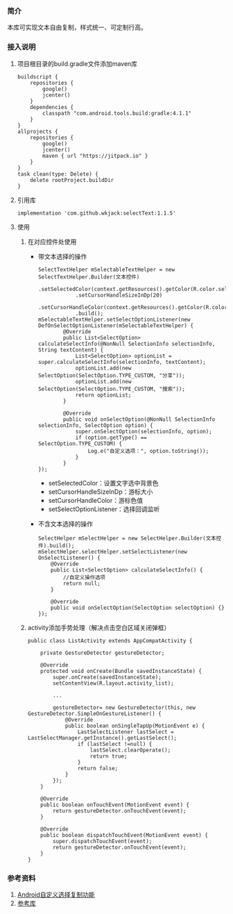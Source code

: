 ### 简介

本库可实现文本自由复制，样式统一、可定制行高。


### 接入说明

1. 项目根目录的build.gradle文件添加maven库

	```
	buildscript {
		repositories {
			google()
			jcenter()
		}
		dependencies {
			classpath "com.android.tools.build:gradle:4.1.1"
		}
	}
	allprojects {
		repositories {
			google()
			jcenter()
			maven { url "https://jitpack.io" }
		}
	}
	task clean(type: Delete) {
		delete rootProject.buildDir
	}
	```
	
2. 引用库

	```
	implementation 'com.github.wkjack:selectText:1.1.5'
	```

3. 使用
	
	1. 在对应控件处使用
	
		* 带文本选择的操作
			
			```
			SelectTextHelper mSelectableTextHelper = new SelectTextHelper.Builder(文本控件)
						.setSelectedColor(context.getResources().getColor(R.color.selected_blue))
						.setCursorHandleSizeInDp(20)
						.setCursorHandleColor(context.getResources().getColor(R.color.cursor_handle_color))
						.build();
			mSelectableTextHelper.setSelectOptionListener(new DefOnSelectOptionListener(mSelectableTextHelper) {
					@Override
					public List<SelectOption> calculateSelectInfo(@NonNull SelectionInfo selectionInfo, String textContent) {
						List<SelectOption> optionList = super.calculateSelectInfo(selectionInfo, textContent);
						optionList.add(new SelectOption(SelectOption.TYPE_CUSTOM, "分享"));
						optionList.add(new SelectOption(SelectOption.TYPE_CUSTOM, "搜索"));
						return optionList;
					}
					
					@Override
					public void onSelectOption(@NonNull SelectionInfo selectionInfo, SelectOption option) {
						super.onSelectOption(selectionInfo, option);
						if (option.getType() == SelectOption.TYPE_CUSTOM) {
							Log.e("自定义选项：", option.toString());
						}
					}
			});
			```
	
			* setSelectedColor：设置文字选中背景色
			* setCursorHandleSizeInDp：游标大小
			* setCursorHandleColor：游标色值
			* setSelectOptionListener：选择回调监听

		* 不含文本选择的操作

			```
			SelectHelper mSelectHelper = new SelectHelper.Builder(文本控件).build();
			mSelectHelper.selectHelper.setSelectListener(new OnSelectListener() {
				@Override
				public List<SelectOption> calculateSelectInfo() {
					//自定义操作选项
					return null;
				}
			
				@Override
				public void onSelectOption(SelectOption selectOption) {}
			});
			```
	2. activity添加手势处理（解决点击空白区域关闭弹框）
	
		```
		public class ListActivity extends AppCompatActivity {
			
    		private GestureDetector gestureDetector;
    		
    		@Override
    		protected void onCreate(Bundle savedInstanceState) {
    			super.onCreate(savedInstanceState);
    			setContentView(R.layout.activity_list);
    			
    			...
    			
    			gestureDetector= new GestureDetector(this, new GestureDetector.SimpleOnGestureListener() {
    				@Override
    				public boolean onSingleTapUp(MotionEvent e) {
    					LastSelectListener lastSelect = LastSelectManager.getInstance().getLastSelect();
    					if (lastSelect !=null) {
    						lastSelect.clearOperate();
    						return true;
    					}
    					return false;
    				}
    			});
			}
			
			@Override
			public boolean onTouchEvent(MotionEvent event) {
				return gestureDetector.onTouchEvent(event);
			}
			
			@Override
			public boolean dispatchTouchEvent(MotionEvent event) {
				super.dispatchTouchEvent(event);
				return gestureDetector.onTouchEvent(event);
			}
		}
		```
	
	
	
### 参考资料

1. [Android自定义选择复制功能](https://juejin.cn/post/6844903569682857992)
2. [参考库](https://github.com/zhouray/SelectableTextView)
